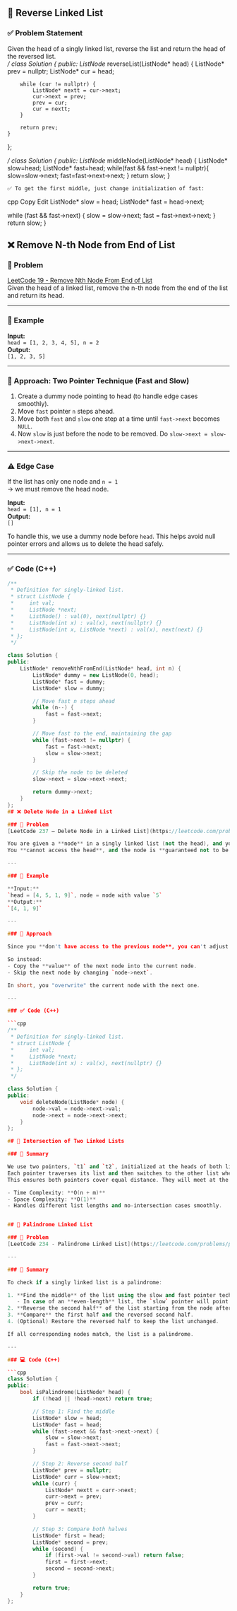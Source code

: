 
## 🔄 Reverse Linked List

### ✅ Problem Statement
Given the head of a singly linked list, reverse the list and return the head of the reversed list.  
 */
class Solution {
public:
    ListNode* reverseList(ListNode* head) {
        ListNode* prev = nullptr;
        ListNode* cur = head;

        while (cur != nullptr) {
            ListNode* nextt = cur->next;
            cur->next = prev;
            prev = cur;
            cur = nextt;
        }

        return prev;
    }
};

 */
class Solution {
public:
    ListNode* middleNode(ListNode* head) {
        ListNode* slow=head;
        ListNode* fast=head;
        while(fast && fast->next != nullptr){
            slow=slow->next;
            fast=fast->next->next;
        }
        return slow;
    }

    ✅ To get the first middle, just change initialization of fast:
cpp
Copy
Edit
ListNode* slow = head;
ListNode* fast = head->next;

while (fast && fast->next) {
    slow = slow->next;
    fast = fast->next->next;
}
return slow;
}

## ❌ Remove N-th Node from End of List

### 🔗 Problem
[LeetCode 19 - Remove Nth Node From End of List](https://leetcode.com/problems/remove-nth-node-from-end-of-list/)  
Given the head of a linked list, remove the n-th node from the end of the list and return its head.

---

### 📘 Example

**Input:**  
`head = [1, 2, 3, 4, 5], n = 2`  
**Output:**  
`[1, 2, 3, 5]`  

---

### 🧠 Approach: Two Pointer Technique (Fast and Slow)

1. Create a dummy node pointing to head (to handle edge cases smoothly).
2. Move `fast` pointer `n` steps ahead.
3. Move both `fast` and `slow` one step at a time until `fast->next` becomes `NULL`.
4. Now `slow` is just before the node to be removed. Do `slow->next = slow->next->next`.

---

### ⚠️ Edge Case

If the list has only one node and `n = 1`  
→ we must remove the head node.

**Input:**  
`head = [1], n = 1`  
**Output:**  
`[]`  

To handle this, we use a dummy node before `head`. This helps avoid null pointer errors and allows us to delete the head safely.

---

### ✅ Code (C++)

```cpp
/**
 * Definition for singly-linked list.
 * struct ListNode {
 *     int val;
 *     ListNode *next;
 *     ListNode() : val(0), next(nullptr) {}
 *     ListNode(int x) : val(x), next(nullptr) {}
 *     ListNode(int x, ListNode *next) : val(x), next(next) {}
 * };
 */

class Solution {
public:
    ListNode* removeNthFromEnd(ListNode* head, int n) {
        ListNode* dummy = new ListNode(0, head);
        ListNode* fast = dummy;
        ListNode* slow = dummy;

        // Move fast n steps ahead
        while (n--) {
            fast = fast->next;
        }

        // Move fast to the end, maintaining the gap
        while (fast->next != nullptr) {
            fast = fast->next;
            slow = slow->next;
        }

        // Skip the node to be deleted
        slow->next = slow->next->next;

        return dummy->next;
    }
};
## ❌ Delete Node in a Linked List

### 🔗 Problem  
[LeetCode 237 – Delete Node in a Linked List](https://leetcode.com/problems/delete-node-in-a-linked-list/)  

You are given a **node** in a singly linked list (not the head), and you are required to delete it.  
You **cannot access the head**, and the node is **guaranteed not to be the last node**.

---

### 📘 Example

**Input:**  
`head = [4, 5, 1, 9]`, node = node with value `5`  
**Output:**  
`[4, 1, 9]`

---

### 🧠 Approach

Since you **don't have access to the previous node**, you can't adjust its `next` pointer.

So instead:
- Copy the **value** of the next node into the current node.
- Skip the next node by changing `node->next`.

In short, you "overwrite" the current node with the next one.

---

### ✅ Code (C++)

```cpp
/**
 * Definition for singly-linked list.
 * struct ListNode {
 *     int val;
 *     ListNode *next;
 *     ListNode(int x) : val(x), next(nullptr) {}
 * };
 */

class Solution {
public:
    void deleteNode(ListNode* node) {
        node->val = node->next->val;
        node->next = node->next->next;
    }
};

## 🔗 Intersection of Two Linked Lists

### 🧠 Summary

We use two pointers, `t1` and `t2`, initialized at the heads of both lists.  
Each pointer traverses its list and then switches to the other list when it reaches the end.  
This ensures both pointers cover equal distance. They will meet at the intersection node, or both will become `nullptr` if no intersection exists.

- Time Complexity: **O(n + m)**
- Space Complexity: **O(1)**
- Handles different list lengths and no-intersection cases smoothly.


## 🔁 Palindrome Linked List

### 🔗 Problem
[LeetCode 234 - Palindrome Linked List](https://leetcode.com/problems/palindrome-linked-list/)

---

### 🧠 Summary

To check if a singly linked list is a palindrome:

1. **Find the middle** of the list using the slow and fast pointer technique.  
   - In case of an **even-length** list, the `slow` pointer will point to the **first** of the two middle nodes.
2. **Reverse the second half** of the list starting from the node after `slow`.
3. **Compare** the first half and the reversed second half.
4. (Optional) Restore the reversed half to keep the list unchanged.

If all corresponding nodes match, the list is a palindrome.

---

### 💻 Code (C++)

```cpp
class Solution {
public:
    bool isPalindrome(ListNode* head) {
        if (!head || !head->next) return true;

        // Step 1: Find the middle
        ListNode* slow = head;
        ListNode* fast = head;
        while (fast->next && fast->next->next) {
            slow = slow->next;
            fast = fast->next->next;
        }

        // Step 2: Reverse second half
        ListNode* prev = nullptr;
        ListNode* curr = slow->next;
        while (curr) {
            ListNode* nextt = curr->next;
            curr->next = prev;
            prev = curr;
            curr = nextt;
        }

        // Step 3: Compare both halves
        ListNode* first = head;
        ListNode* second = prev;
        while (second) {
            if (first->val != second->val) return false;
            first = first->next;
            second = second->next;
        }

        return true;
    }
};
